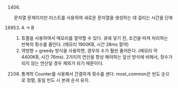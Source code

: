 1406. 
문자열 문제이지만 리스트를 사용하여 새로운 문자열을 생성하는 데 걸리는 시간을 단축

16953. A → B
1) 튜플을 사용하여서 메모리를 절약할 수 있다. 큐에 넣기 전, 조건을 따져 처리하는 반복의 횟수를 줄인다. (메모리 1900KB, 시간 28ms 절약)
2) 역방향 + greedy 방식을 사용하면, 경우의 수가 훨씬 줄어든다. (메모리 약 4400KB, 시간 76ms). 2가지의 연산을 항상 해야하는 앞선 방식에 비해서, 정수가 되지 않는 연산일 경우 제외가 되기 때문이다.

2108. 통계학
Counter를 사용해서 간결하게 횟수를 센다. most_common은 빈도 순으로 정렬, 동일 빈도 시 본래 순서 유지.